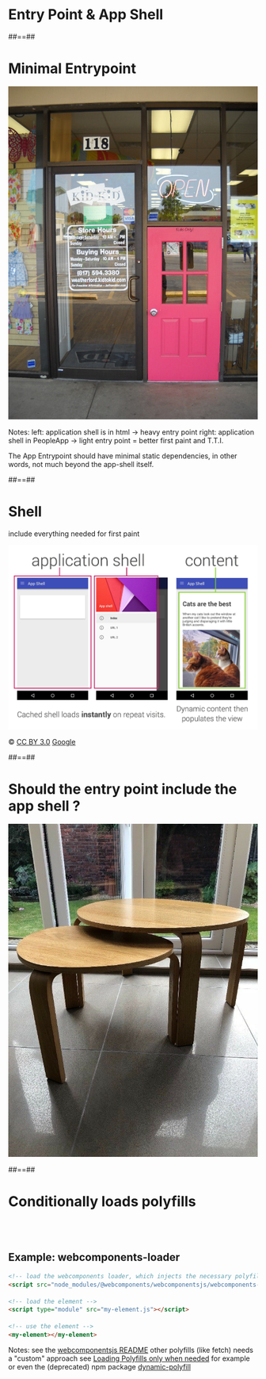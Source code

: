 <!-- .slide: class="transition-white fire-bg-blue" -->

# Entry Point & App Shell

##==##

# Minimal Entrypoint

![center h-800](./assets/images/PRPL/small-door.jpg)

Notes:
left: application shell is in html -> heavy entry point
right: application shell in PeopleApp -> light entry point = better first paint and T.T.I.

The App Entrypoint should have minimal static dependencies, in other words, not much beyond the app-shell itself.

##==##

# Shell

include everything needed for first paint

![center h-800](./assets/images/app_shell.png)

© [CC BY 3.0](https://creativecommons.org/licenses/by/3.0/) [Google](https://developers.google.com/web/fundamentals/architecture/app-shell)
<!-- .element class="copyright" -->

##==##

# Should the entry point include the app shell ? 

![center h-800](./assets/images/PRPL/nested-tables.jpg)

##==##

<!-- .slide: class="flex-row"-->

# Conditionally loads polyfills

<br><br>

## Example: webcomponents-loader

```html
<!-- load the webcomponents loader, which injects the necessary polyfill bundle -->
<script src="node_modules/@webcomponents/webcomponentsjs/webcomponents-loader.js"></script>

<!-- load the element -->
<script type="module" src="my-element.js"></script>

<!-- use the element -->
<my-element></my-element>
```

Notes:
see the [webcomponentsjs README](https://github.com/webcomponents/webcomponentsjs#using-webcomponents-loaderjs)
other polyfills (like fetch) needs a "custom" approach
see [Loading Polyfills only when needed](https://philipwalton.com/articles/loading-polyfills-only-when-needed/) for example
or even the (deprecated) npm package [dynamic-polyfill](https://github.com/PascalAOMS/dynamic-polyfill)
